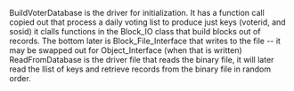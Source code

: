 BuildVoterDatabase is the driver for initialization.  It has a function call copied out that process a daily voting list to produce just keys (voterid, and sosid)
it clalls functions in the Block_IO class that build blocks out of records.
The bottom later is Block_File_Interface that writes to the file -- it may be swapped out for Object_Interface (when that is written)
ReadFromDatabase is the driver file that reads the binary file, it will later read the llist of keys and retrieve records from the binary file in random order.
